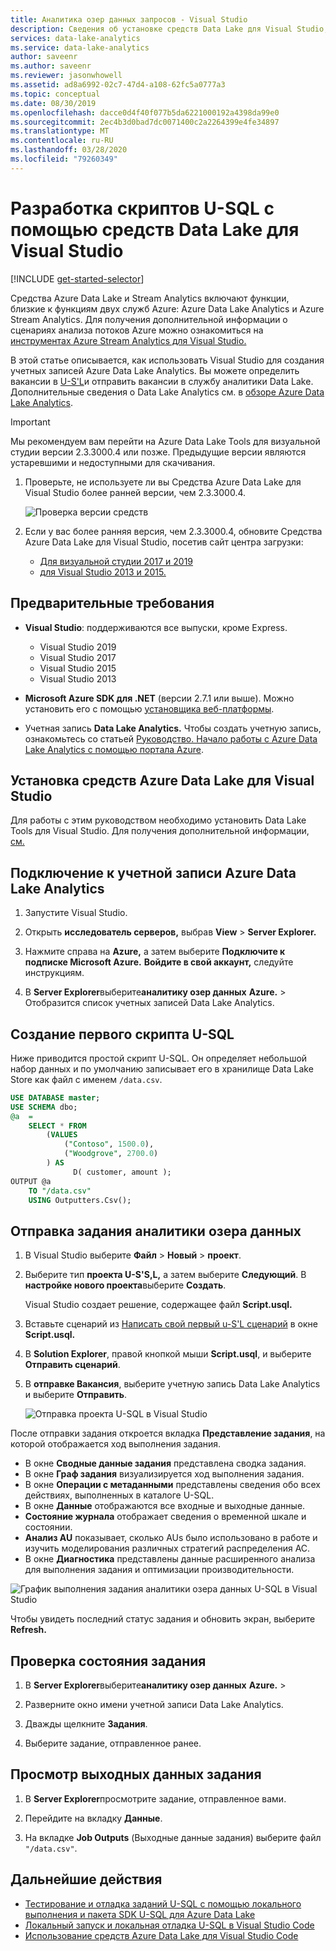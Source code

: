 ```yaml
---
title: Аналитика озер данных запросов - Visual Studio
description: Сведения об установке средств Data Lake для Visual Studio, разработке и тестировании скриптов U-SQL.
services: data-lake-analytics
ms.service: data-lake-analytics
author: saveenr
ms.author: saveenr
ms.reviewer: jasonwhowell
ms.assetid: ad8a6992-02c7-47d4-a108-62fc5a0777a3
ms.topic: conceptual
ms.date: 08/30/2019
ms.openlocfilehash: dacce0d4f40f077b5da6221000192a4398da99e0
ms.sourcegitcommit: 2ec4b3d0bad7dc0071400c2a2264399e4fe34897
ms.translationtype: MT
ms.contentlocale: ru-RU
ms.lasthandoff: 03/28/2020
ms.locfileid: "79260349"
---
```

# <a name="develop-u-sql-scripts-by-using-data-lake-tools-for-visual-studio"></a>Разработка скриптов U-SQL с помощью средств Data Lake для Visual Studio

[!INCLUDE [get-started-selector](../../includes/data-lake-analytics-selector-get-started.md)]

Средства Azure Data Lake и Stream Analytics включают функции, близкие к функциям двух служб Azure: Azure Data Lake Analytics и Azure Stream Analytics. Для получения дополнительной информации о сценариях анализа потоков Azure можно ознакомиться на [инструментах Azure Stream Analytics для Visual Studio.](../stream-analytics/stream-analytics-tools-for-visual-studio-install.md)

В этой статье описывается, как использовать Visual Studio для создания учетных записей Azure Data Lake Analytics. Вы можете определить вакансии в [U-S'L](data-lake-analytics-u-sql-get-started.md)и отправить вакансии в службу аналитики Data Lake. Дополнительные сведения о Data Lake Analytics см. в [обзоре Azure Data Lake Analytics](data-lake-analytics-overview.md).

> [!IMPORTANT]
> Мы рекомендуем вам перейти на Azure Data Lake Tools для визуальной студии версии 2.3.3000.4 или позже. Предыдущие версии являются устаревшими и недоступными для скачивания.
>
> 1. Проверьте, не используете ли вы Средства Azure Data Lake для Visual Studio более ранней версии, чем 2.3.3000.4.
>
>    ![Проверка версии средств](./media/data-lake-analytics-data-lake-tools-get-started/data-lake-analytics-data-lake-tools-about-data-lake.png)
>
> 1. Если у вас более ранняя версия, чем 2.3.3000.4, обновите Средства Azure Data Lake для Visual Studio, посетив сайт центра загрузки:
>    - [Для визуальной студии 2017 и 2019](https://marketplace.visualstudio.com/items?itemName=ADLTools.AzureDataLakeandStreamAnalyticsTools)
>    - [для Visual Studio 2013 и 2015.](https://www.microsoft.com/en-us/download/details.aspx?id=49504)

## <a name="prerequisites"></a>Предварительные требования

* **Visual Studio**: поддерживаются все выпуски, кроме Express.

  * Visual Studio 2019
  * Visual Studio 2017
  * Visual Studio 2015
  * Visual Studio 2013

* **Microsoft Azure SDK для .NET** (версии 2.7.1 или выше). Можно установить его с помощью [установщика веб-платформы](https://www.microsoft.com/web/downloads/platform.aspx).
* Учетная запись **Data Lake Analytics.** Чтобы создать учетную запись, ознакомьтесь со статьей [Руководство. Начало работы с Azure Data Lake Analytics с помощью портала Azure](data-lake-analytics-get-started-portal.md).

## <a name="install-azure-data-lake-tools-for-visual-studio"></a>Установка средств Azure Data Lake для Visual Studio

Для работы с этим руководством необходимо установить Data Lake Tools для Visual Studio. Для получения дополнительной информации, [см.](data-lake-analytics-data-lake-tools-install.md)

## <a name="connect-to-an-azure-data-lake-analytics-account"></a>Подключение к учетной записи Azure Data Lake Analytics

1. Запустите Visual Studio.

1. Открыть **исследователь серверов,** выбрав **View** > **Server Explorer.**

1. Нажмите справа на **Azure,** а затем выберите **Подключите к подписке Microsoft Azure.** **Войдите в свой аккаунт,** следуйте инструкциям.

1. В **Server Explorer**выберите**аналитику озер данных** **Azure.** >  Отобразится список учетных записей Data Lake Analytics.

## <a name="write-your-first-u-sql-script"></a>Создание первого скрипта U-SQL

Ниже приводится простой скрипт U-SQL. Он определяет небольшой набор данных и по умолчанию записывает его в хранилище Data Lake Store как файл с именем `/data.csv`.

```sql
USE DATABASE master;
USE SCHEMA dbo;
@a  = 
    SELECT * FROM 
        (VALUES
            ("Contoso", 1500.0),
            ("Woodgrove", 2700.0)
        ) AS 
              D( customer, amount );
OUTPUT @a
    TO "/data.csv"
    USING Outputters.Csv();
```

## <a name="submit-a-data-lake-analytics-job"></a>Отправка задания аналитики озера данных

1. В Visual Studio выберите **Файл** > **Новый** > **проект**.

1. Выберите тип **проекта U-S'S,L,** а затем выберите **Следующий**. В **настройке нового проекта**выберите **Создать**.

   Visual Studio создает решение, содержащее файл **Script.usql.**

1. Вставьте сценарий из [Написать свой первый u-S'L сценарий](#write-your-first-u-sql-script) в окне **Script.usql.**

1. В **Solution Explorer**, правой кнопкой мыши **Script.usql**, и выберите **Отправить сценарий**.

1. В **отправке Вакансия**, выберите учетную запись Data Lake Analytics и выберите **Отправить**.

   ![Отправка проекта U-SQL в Visual Studio](./media/data-lake-analytics-data-lake-tools-get-started/data-lake-analytics-submit-job-vs2019.png)

После отправки задания откроется вкладка **Представление задания**, на которой отображается ход выполнения задания.

* В окне **Сводные данные задания** представлена сводка задания.
* В окне **Граф задания** визуализируется ход выполнения задания.
* В окне **Операции с метаданными** представлены сведения обо всех действиях, выполненных в каталоге U-SQL.
* В окне **Данные** отображаются все входные и выходные данные.
* **Состояние журнала** отображает сведения о временной шкале и состоянии.
* **Анализ AU** показывает, сколько AUs было использовано в работе и изучить моделирования различных стратегий распределения АС.
* В окне **Диагностика** представлены данные расширенного анализа для выполнения задания и оптимизации производительности.

![График выполнения задания аналитики озера данных U-SQL в Visual Studio](./media/data-lake-analytics-data-lake-tools-get-started/data-lake-analytics-data-lake-tools-performance-graph.png)

Чтобы увидеть последний статус задания и обновить экран, выберите **Refresh.**

## <a name="check-job-status"></a>Проверка состояния задания

1. В **Server Explorer**выберите**аналитику озер данных** **Azure.** > 

1. Разверните окно имени учетной записи Data Lake Analytics.

1. Дважды щелкните **Задания**.

1. Выберите задание, отправленное ранее.

## <a name="see-the-job-output"></a>Просмотр выходных данных задания

1. В **Server Explorer**просмотрите задание, отправленное вами.

1. Перейдите на вкладку **Данные**.

1. На вкладке **Job Outputs** (Выходные данные задания) выберите файл `"/data.csv"`.

## <a name="next-steps"></a>Дальнейшие действия

* [Тестирование и отладка заданий U-SQL с помощью локального выполнения и пакета SDK U-SQL для Azure Data Lake](data-lake-analytics-data-lake-tools-local-run.md)
* [Локальный запуск и локальная отладка U-SQL в Visual Studio Code](data-lake-tools-for-vscode-local-run-and-debug.md)
* [Использование средств Azure Data Lake для Visual Studio Code](data-lake-analytics-data-lake-tools-for-vscode.md)
